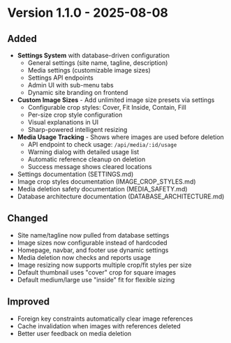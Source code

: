 # Version 1.1.0 - 2025-08-08

## Added
- **Settings System** with database-driven configuration
  - General settings (site name, tagline, description)
  - Media settings (customizable image sizes)
  - Settings API endpoints
  - Admin UI with sub-menu tabs
  - Dynamic site branding on frontend
- **Custom Image Sizes** - Add unlimited image size presets via settings
  - Configurable crop styles: Cover, Fit Inside, Contain, Fill
  - Per-size crop style configuration
  - Visual explanations in UI
  - Sharp-powered intelligent resizing
- **Media Usage Tracking** - Shows where images are used before deletion
  - API endpoint to check usage: `/api/media/:id/usage`
  - Warning dialog with detailed usage list
  - Automatic reference cleanup on deletion
  - Success message shows cleared locations
- Settings documentation (SETTINGS.md)
- Image crop styles documentation (IMAGE_CROP_STYLES.md)
- Media deletion safety documentation (MEDIA_SAFETY.md)
- Database architecture documentation (DATABASE_ARCHITECTURE.md)

## Changed
- Site name/tagline now pulled from database settings
- Image sizes now configurable instead of hardcoded
- Homepage, navbar, and footer use dynamic settings
- Media deletion now checks and reports usage
- Image resizing now supports multiple crop/fit styles per size
- Default thumbnail uses "cover" crop for square images
- Default medium/large use "inside" fit for flexible sizing

## Improved
- Foreign key constraints automatically clear image references
- Cache invalidation when images with references deleted
- Better user feedback on media deletion

